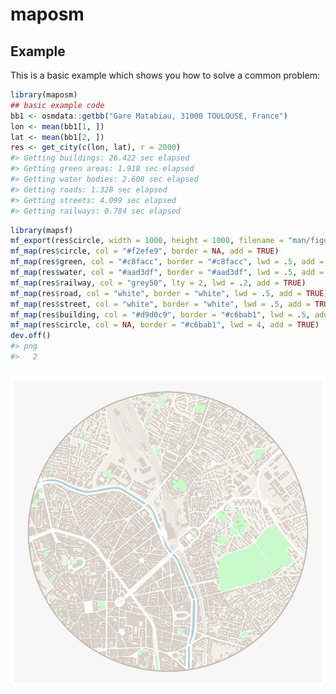 
<!-- README.md is generated from README.Rmd. Please edit that file -->

# maposm

## Example

This is a basic example which shows you how to solve a common problem:

``` r
library(maposm)
## basic example code
bb1 <- osmdata::getbb("Gare Matabiau, 31000 TOULOUSE, France")
lon <- mean(bb1[1, ])
lat <- mean(bb1[2, ])
res <- get_city(c(lon, lat), r = 2000)
#> Getting buildings: 26.422 sec elapsed
#> Getting green areas: 1.918 sec elapsed
#> Getting water bodies: 2.608 sec elapsed
#> Getting roads: 1.328 sec elapsed
#> Getting streets: 4.099 sec elapsed
#> Getting railways: 0.784 sec elapsed
```

``` r
library(mapsf)
mf_export(res$circle, width = 1000, height = 1000, filename = "man/figures/README-toulouse.png")
mf_map(res$circle, col = "#f2efe9", border = NA, add = TRUE)
mf_map(res$green, col = "#c8facc", border = "#c8facc", lwd = .5, add = TRUE)
mf_map(res$water, col = "#aad3df", border = "#aad3df", lwd = .5, add = TRUE)
mf_map(res$railway, col = "grey50", lty = 2, lwd = .2, add = TRUE)
mf_map(res$road, col = "white", border = "white", lwd = .5, add = TRUE)
mf_map(res$street, col = "white", border = "white", lwd = .5, add = TRUE)
mf_map(res$building, col = "#d9d0c9", border = "#c6bab1", lwd = .5, add = TRUE)
mf_map(res$circle, col = NA, border = "#c6bab1", lwd = 4, add = TRUE)
dev.off()
#> png 
#>   2
```

![](man/figures/README-toulouse.png)
